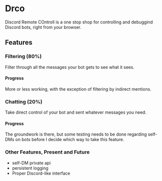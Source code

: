 # Drco
 
 Discord Remote COntroll is a one stop shop for controlling and debuggind Discord bots, right from your browser.

## Features

### Filtering (80%)

Filter through all the messages your bot gets to see what it sees.

#### Progress
More or less working, with the exception of filtering by indirect mentions.

### Chatting (20%)

Take direct control of your bot and sent whatever messages you need.

#### Progress
The groundwork is there, but some testing needs to be done regarding self-DMs on bots before I decide which way to take this feature.

### Other Features, Present and Future

* self-DM private api
* persistent logging
* Proper Discord-like interface
